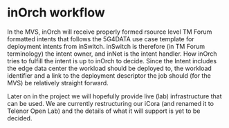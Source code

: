 # inOrch workflow
In the MVS, inOrch will receive properly formed rsource level TM Forum formatted intents that follows the 5G4DATA use case template for deployment intents from inSwitch. inSwitch is therefore (in TM Forum terminology) the intent owner, and inNet is the intent handler. How inOrch tries to fulfill the intent is up to inOrch to decide. Since the Intent includes the edge data center the workload should be deployed to, the workload identifier and a link to the deployment descriptor the job should (for the MVS) be relatively straight forward.

 Later on in the project we will hopefully provide live (lab) infrastructure that can be used. We are currently restructuring our iCora (and renamed it to Telenor Open Lab) and the details of what it will support is yet to be decided.